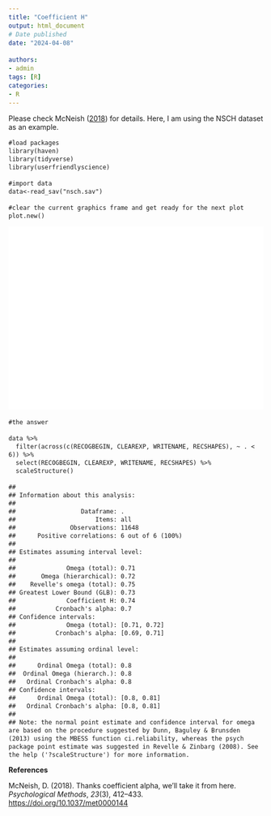 ```yaml
---
title: "Coefficient H"
output: html_document
# Date published
date: "2024-04-08"

authors: 
- admin
tags: [R]
categories: 
- R
---
```


Please check McNeish ([2018](#ref-mcneish2018)) for details. Here, I am
using the NSCH dataset as an example.

    #load packages
    library(haven)
    library(tidyverse)
    library(userfriendlyscience)

    #import data
    data<-read_sav("nsch.sav")

    #clear the current graphics frame and get ready for the next plot
    plot.new()

![](index_files/figure-markdown_strict/unnamed-chunk-3-1.png)

    #the answer
    
    data %>% 
      filter(across(c(RECOGBEGIN, CLEAREXP, WRITENAME, RECSHAPES), ~ . < 6)) %>% 
      select(RECOGBEGIN, CLEAREXP, WRITENAME, RECSHAPES) %>% 
      scaleStructure()

    ## 
    ## Information about this analysis:
    ## 
    ##                  Dataframe: .
    ##                      Items: all
    ##               Observations: 11648
    ##      Positive correlations: 6 out of 6 (100%)
    ## 
    ## Estimates assuming interval level:
    ## 
    ##              Omega (total): 0.71
    ##       Omega (hierarchical): 0.72
    ##    Revelle's omega (total): 0.75
    ## Greatest Lower Bound (GLB): 0.73
    ##              Coefficient H: 0.74
    ##           Cronbach's alpha: 0.7
    ## Confidence intervals:
    ##              Omega (total): [0.71, 0.72]
    ##           Cronbach's alpha: [0.69, 0.71]
    ## 
    ## Estimates assuming ordinal level:
    ## 
    ##      Ordinal Omega (total): 0.8
    ##  Ordinal Omega (hierarch.): 0.8
    ##   Ordinal Cronbach's alpha: 0.8
    ## Confidence intervals:
    ##      Ordinal Omega (total): [0.8, 0.81]
    ##   Ordinal Cronbach's alpha: [0.8, 0.81]
    ## 
    ## Note: the normal point estimate and confidence interval for omega are based on the procedure suggested by Dunn, Baguley & Brunsden (2013) using the MBESS function ci.reliability, whereas the psych package point estimate was suggested in Revelle & Zinbarg (2008). See the help ('?scaleStructure') for more information.

**References**

McNeish, D. (2018). Thanks coefficient alpha, we’ll take it from here.
*Psychological Methods*, *23*(3), 412–433.
<https://doi.org/10.1037/met0000144>
